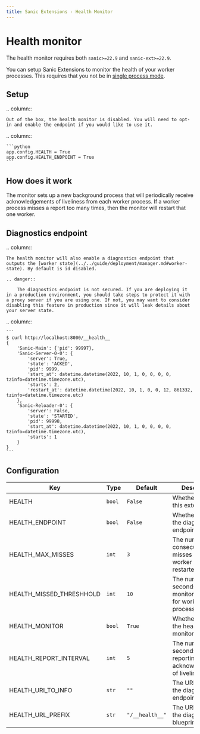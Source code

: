 ```yaml
---
title: Sanic Extensions - Health Monitor
---
```


# Health monitor

The health monitor requires both `sanic>=22.9` and `sanic-ext>=22.9`.

You can setup Sanic Extensions to monitor the health of your worker processes. This requires that you not be in [single process mode](../../guide/deployment/manager.md#single-process-mode).

## Setup

.. column::

```
Out of the box, the health monitor is disabled. You will need to opt-in and enable the endpoint if you would like to use it.
```

.. column::

````
```python
app.config.HEALTH = True
app.config.HEALTH_ENDPOINT = True
```
````

## How does it work

The monitor sets up a new background process that will periodically receive acknowledgements of liveliness from each worker process. If a worker process misses a report too many times, then the monitor will restart that one worker.

## Diagnostics endpoint

.. column::

```
The health monitor will also enable a diagnostics endpoint that outputs the [worker state](../../guide/deployment/manager.md#worker-state). By default is id disabled.

.. danger:: 

    The diagnostics endpoint is not secured. If you are deploying it in a production environment, you should take steps to protect it with a proxy server if you are using one. If not, you may want to consider disabling this feature in production since it will leak details about your server state.
```

.. column::

````
```
$ curl http://localhost:8000/__health__
{
    'Sanic-Main': {'pid': 99997},
    'Sanic-Server-0-0': {
        'server': True,
        'state': 'ACKED',
        'pid': 9999,
        'start_at': datetime.datetime(2022, 10, 1, 0, 0, 0, 0, tzinfo=datetime.timezone.utc),
        'starts': 2,
        'restart_at': datetime.datetime(2022, 10, 1, 0, 0, 12, 861332, tzinfo=datetime.timezone.utc)
    },
    'Sanic-Reloader-0': {
        'server': False,
        'state': 'STARTED',
        'pid': 99998,
        'start_at': datetime.datetime(2022, 10, 1, 0, 0, 0, 0, tzinfo=datetime.timezone.utc),
        'starts': 1
    }
}
```
````

## Configuration

| Key                                                                               | Type   | Default         | Description                                                                                 |
| --------------------------------------------------------------------------------- | ------ | --------------- | ------------------------------------------------------------------------------------------- |
| HEALTH                                                                            | `bool` | `False`         | Whether to enable this extension.                                           |
| HEALTH_ENDPOINT                                              | `bool` | `False`         | Whether to enable the diagnostics endpoint.                                 |
| HEALTH_MAX_MISSES                       | `int`  | `3`             | The number of consecutive misses before a worker process is restarted.      |
| HEALTH_MISSED_THRESHHOLD                | `int`  | `10`            | The number of seconds the monitor checks for worker process health.         |
| HEALTH_MONITOR                                               | `bool` | `True`          | Whether to enable the health monitor.                                       |
| HEALTH_REPORT_INTERVAL                  | `int`  | `5`             | The number of seconds between reporting each acknowledgement of liveliness. |
| HEALTH_URI_TO_INFO | `str`  | `""`            | The URI path of the diagnostics endpoint.                                   |
| HEALTH_URL_PREFIX                       | `str`  | `"/__health__"` | The URI prefix of the diagnostics blueprint.                                |
